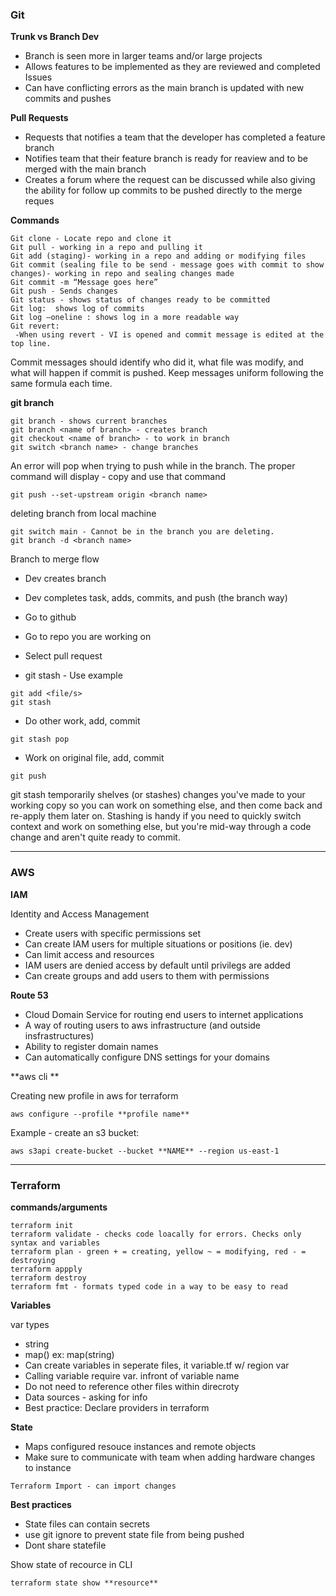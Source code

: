 ### **Git**

**Trunk vs Branch Dev**

- Branch is seen more in larger teams and/or large projects
- Allows features to be implemented as they are reviewed and completed
Issues
- Can have conflicting errors as the main branch is updated with new commits and pushes

**Pull Requests**

- Requests that notifies a team that the developer has completed a feature branch
- Notifies team that their feature branch is ready for reaview and to be merged with the main branch
- Creates a forum where the request can be discussed while also giving the ability for follow up commits to be pushed directly to the merge reques

**Commands**
```
Git clone - Locate repo and clone it
Git pull - working in a repo and pulling it
Git add (staging)- working in a repo and adding or modifying files
Git commit (sealing file to be send - message goes with commit to show changes)- working in repo and sealing changes made
Git commit -m “Message goes here”
Git push - Sends changes
Git status - shows status of changes ready to be committed
Git log:  shows log of commits
Git log —oneline : shows log in a more readable way
Git revert: 
 -When using revert - VI is opened and commit message is edited at the top line.
```
Commit messages should identify who did it, what file was modify, and what will happen if commit is pushed.
Keep messages uniform following the same formula each time.


**git branch**
```
git branch - shows current branches
git branch <name of branch> - creates branch
git checkout <name of branch> - to work in branch
git switch <branch name> - change branches
```
An error will pop when trying to push while in the branch. The proper command will display - copy and use that command
```
git push --set-upstream origin <branch name>
```

deleting branch from local machine
```
git switch main - Cannot be in the branch you are deleting.
git branch -d <branch name>
```

Branch to merge flow
- Dev creates branch
- Dev completes task, adds, commits, and push (the branch way)
- Go to github
- Go to repo you are working on
- Select pull request


- git stash - Use example
```
git add <file/s>
git stash
```
 - Do other work, add, commit
```
git stash pop
```
 - Work on original file, add, commit
 ```
git push
 ```

git stash temporarily shelves (or stashes) changes you've made to your 
working copy so you can work on something else, and then come back and re-apply them later on. 
Stashing is handy if you need to quickly switch context and work on something else, 
but you're mid-way through a code change and aren't quite ready to commit.

******************
### AWS

**IAM**

Identity and Access Management
- Create users with specific permissions set
- Can create IAM users for multiple situations or positions (ie. dev)
- Can limit access and resources
- IAM users are denied access by default until privilegs are added
- Can create groups and add users to them with permissions

**Route 53**
- Cloud Domain Service for routing end users to internet applications
- A way of routing users to aws infrastructure (and outside insfrastructures)
- Ability to register domain names
- Can automatically configure DNS settings for your domains

**aws cli **

Creating new profile in aws for terraform
```
aws configure --profile **profile name**
```
Example - create an s3 bucket:
```
aws s3api create-bucket --bucket **NAME** --region us-east-1
```

******************
### Terraform

**commands/arguments**
```
terraform init
terraform validate - checks code loacally for errors. Checks only syntax and variables
terraform plan - green + = creating, yellow ~ = modifying, red - = destroying
terraform appply
terraform destroy 
terraform fmt - formats typed code in a way to be easy to read
```

**Variables**

var types
- string
- map() ex: map(string)
 - Can create variables in seperate files, it variable.tf w/ region var
 - Calling variable require var. infront of variable name
 - Do not need to reference other files within direcroty
 - Data sources - asking for info 
 - Best practice: Declare providers in terraform

**State**
- Maps configured resouce instances and remote objects
- Make sure to communicate with team when adding hardware changes to instance
```
Terraform Import - can import changes
```

**Best practices**
- State files can contain secrets
- use git ignore to prevent state file from being pushed
- Dont share statefile

Show state of recource in CLI
```
terraform state show **resource**
```